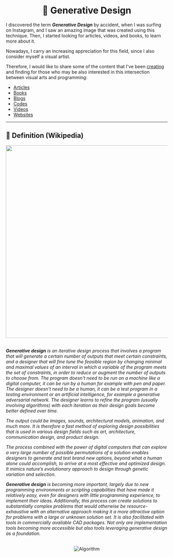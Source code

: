 <h1 align="center">🎨 Generative Design</h1>

I discovered the term **_Generative Design_** by accident, when I was surfing on Instagram, and I saw an amazing image that was created using this technique. Then, I started looking for articles, videos, and books, to learn more about it.

Nowadays, I carry an increasing appreciation for this field, since I also consider myself a visual artist.

Therefore, I would like to share some of the content that I've been [creating](https://github.com/DanielBrito/creative-coding-experiments) and finding for those who may be also interested in this intersection between visual arts and programming:

- [Articles](https://github.com/DanielBrito/generative-design/tree/master/Articles)
- [Books](https://github.com/DanielBrito/generative-design/tree/master/Books)
- [Blogs](https://github.com/DanielBrito/generative-design/tree/master/Blogs)
- [Codes](https://github.com/DanielBrito/generative-design/tree/master/Codes)
- [Videos](https://github.com/DanielBrito/generative-design/tree/master/Videos)
- [Websites](https://github.com/DanielBrito/generative-design/tree/master/Websites)

---

<h2>🔎 Definition (Wikipedia)</h2>

<div align="center">
	<img src="https://2.bp.blogspot.com/-27_xMx0HSq0/Wn88xGVrYGI/AAAAAAAAQ3I/mU9TpaKnHqc39cE4uGcUp9cjLKxtHE8ZgCLcBGAs/s400/generative%2Bdesign.png" width="600">
</div>

<br>

_**Generative design** is an iterative design process that involves a program that will generate a certain number of outputs that meet certain constraints, and a designer that will fine tune the feasible region by changing minimal and maximal values of an interval in which a variable of the program meets the set of constraints, in order to reduce or augment the number of outputs to choose from. The program doesn't need to be run on a machine like a digital computer, it can be run by a human for example with pen and paper. The designer doesn't need to be a human, it can be a test program in a testing environment or an artificial intelligence, for example a generative adversarial network. The designer learns to refine the program (usually involving algorithms) with each iteration as their design goals become better defined over time._

_The output could be images, sounds, architectural models, animation, and much more. It is therefore a fast method of exploring design possibilities that is used in various design fields such as art, architecture, communication design, and product design._

_The process combined with the power of digital computers that can explore a very large number of possible permutations of a solution enables designers to generate and test brand new options, beyond what a human alone could accomplish, to arrive at a most effective and optimized design. It mimics nature’s evolutionary approach to design through genetic variation and selection._

_**Generative design** is becoming more important, largely due to new programming environments or scripting capabilities that have made it relatively easy, even for designers with little programming experience, to implement their ideas. Additionally, this process can create solutions to substantially complex problems that would otherwise be resource-exhaustive with an alternative approach making it a more attractive option for problems with a large or unknown solution set. It is also facilitated with tools in commercially available CAD packages. Not only are implementation tools becoming more accessible but also tools leveraging generative design as a foundation._

<br>

<div align="center">
    <img alt="Algorithm" src="https://4.bp.blogspot.com/-z-VkSnTmMos/WoGVe-L8OvI/AAAAAAAAQ4w/wc8JNrM30o4afJEgnea2tl2GVoNTuwgmgCLcBGAs/s1600/Generative_Design_Process.png" />   
</div>
